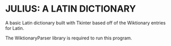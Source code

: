 # JULIUS: A LATIN DICTIONARY
A basic Latin dictionary built with Tkinter based off of the Wiktionary entries for Latin.

The WiktionaryParser library is required to run this program.

